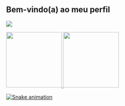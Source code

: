 
## Bem-vindo(a) ao meu perfil

<div> 

  <a href="https://www.linkedin.com/in/michele-de-oliveira-martins-569098142" target="_blank"><img src="https://img.shields.io/badge/-LinkedIn-%230077B5?style=for-the-badge&logo=linkedin&logoColor=white" target="_blank"></a> 
 
</div>


 <div>
 
   <a href="https://github.com/MicheleOM">
   <img height="150em" src="https://github-readme-stats.vercel.app/api?username=MicheleOM&show_icons=true&theme=tokyonight&include_all_commits=true&count_private=true"/>
   <img height="150em" src="https://github-readme-stats.vercel.app/api/top-langs/?username=MicheleOM&layout=compact&langs_count=6&theme=tokyonight"/>

</div>

 
 
<div> 

  ![Snake animation](https://github.com/devemdobro/devemdobro/blob/output/github-contribution-grid-snake.svg)

</div>
